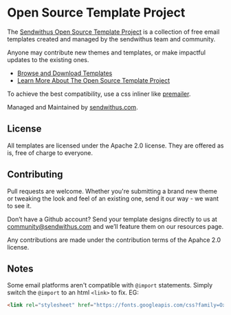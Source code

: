 Open Source Template Project
=========

The [Sendwithus Open Source Template Project](https://www.sendwithus.com/resources/templates) is a collection of free email templates created and managed by the sendwithus team and community.

Anyone may contribute new themes and templates, or make impactful updates to the existing ones.

- [Browse and Download Templates](https://www.sendwithus.com/resources/templates)
- [Learn More About The Open Source Template Project](https://www.sendwithus.com/resources/templates/about)

To achieve the best compatibility, use a css inliner like [premailer](https://github.com/peterbe/premailer/).

Managed and Maintained by [sendwithus.com](https://www.sendwithus.com).

## License

All templates are licensed under the Apache 2.0 license. They are offered as is, free of charge to everyone.

## Contributing

Pull requests are welcome. Whether you're submitting a brand new theme or tweaking the look and feel of an existing one, send it our way - we want to see it.

Don’t have a Github account? Send your template designs directly to us at [community@sendwithus.com](mailto:community@sendwithus.com) and we’ll feature them on our resources page.

Any contributions are made under the contribution terms of the Apahce 2.0 license.

## Notes
Some email platforms aren't compatible with `@import` statements. Simply switch the `@import` to an html `<link>` to fix. EG:

```html
<link rel="stylesheet" href="https://fonts.googleapis.com/css?family=Oxygen:400,700">
```
